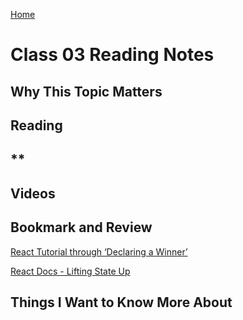 [Home](https://pgmorales76.github.io/reading_notes_301/)

# Class 03 Reading Notes

## Why This Topic Matters

###

## Reading

## **

###

[]()

## Videos

###

## Bookmark and Review

[React Tutorial through ‘Declaring a Winner’](https://reactjs.org/tutorial/tutorial.html)

[React Docs - Lifting State Up](https://reactjs.org/docs/lifting-state-up.html)

## Things I Want to Know More About

###
